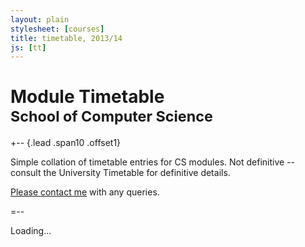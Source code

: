 ```yaml
---
layout: plain
stylesheet: [courses]
title: timetable, 2013/14
js: [tt]
---
```


# Module Timetable<br /><small>School of Computer Science</small>

+-- {.lead .span10 .offset1}

Simple collation of timetable entries for CS modules. Not definitive -- consult the University Timetable for definitive details.

[Please contact me](mailto:richard.mortier@nottingham.ac.uk) with any queries.

=--

<div id="tt">
  Loading...
</div>


<script type="text/javascript">
  $(window).load(function () {
    window.tt.fetch('../modules.json').render("#tt");
  });
</script>
